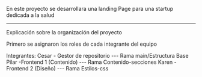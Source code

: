 En este proyecto se desarrollara una landing Page para una startup dedicada a la salud



------------------------------------------
Explicación sobre la organización del proyecto

Primero se asignaron los roles de cada integrante del equipo

Integrantes:
Cesar - Gestor de repositorio --- Rama main/Estructura Base
Pilar -Frontend 1 (Contenido) --- Rama Contenido-secciones
Karen - Frontend 2 (Diseño) --- Rama Estilos-css

